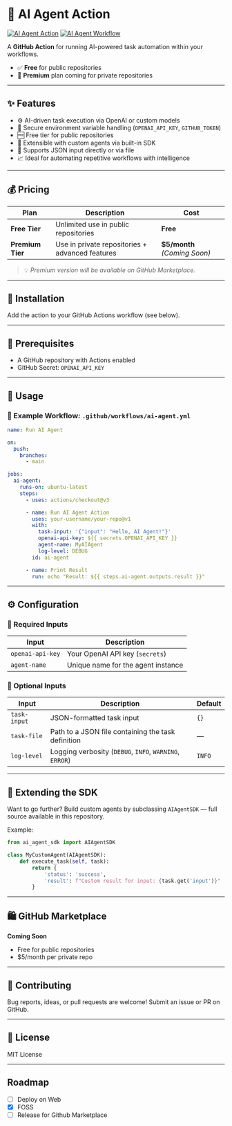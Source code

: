 # 🤖 AI Agent Action

[![AI Agent Action](https://github.com/Algenix-Org/agent-sdk/actions/workflows/action.yaml/badge.svg)](https://github.com/Algenix-Org/agent-sdk/actions/workflows/action.yaml)
[![AI Agent Workflow](https://github.com/Algenix-Org/agent-sdk/actions/workflows/ai-agent.yml/badge.svg)](https://github.com/Algenix-Org/agent-sdk/actions/workflows/ai-agent.yml)


A **GitHub Action** for running AI-powered task automation within your workflows.

* ✅ **Free** for public repositories
* 💼 **Premium** plan coming for private repositories

---

## ✨ Features

* ⚙️ AI-driven task execution via OpenAI or custom models
* 🔐 Secure environment variable handling (`OPENAI_API_KEY`, `GITHUB_TOKEN`)
* 🆓 Free tier for public repositories
* 🚀 Extensible with custom agents via built-in SDK
* 🔧 Supports JSON input directly or via file
* 📈 Ideal for automating repetitive workflows with intelligence

---

## 💰 Pricing

| Plan             | Description                                     | Cost                          |
| ---------------- | ----------------------------------------------- | ----------------------------- |
| **Free Tier**    | Unlimited use in public repositories            | **Free**                      |
| **Premium Tier** | Use in private repositories + advanced features | **\$5/month** *(Coming Soon)* |

> 💡 *Premium version will be available on GitHub Marketplace.*

---

## 🔧 Installation

Add the action to your GitHub Actions workflow (see below).

---

## 🧱 Prerequisites

* A GitHub repository with Actions enabled
* GitHub Secret: `OPENAI_API_KEY`

---

## 🚀 Usage

### 📂 Example Workflow: `.github/workflows/ai-agent.yml`

```yaml
name: Run AI Agent

on:
  push:
    branches:
      - main

jobs:
  ai-agent:
    runs-on: ubuntu-latest
    steps:
      - uses: actions/checkout@v3

      - name: Run AI Agent Action
        uses: your-username/your-repo@v1
        with:
          task-input: '{"input": "Hello, AI Agent!"}'
          openai-api-key: ${{ secrets.OPENAI_API_KEY }}
          agent-name: MyAIAgent
          log-level: DEBUG
        id: ai-agent

      - name: Print Result
        run: echo "Result: ${{ steps.ai-agent.outputs.result }}"
```

---

## ⚙️ Configuration

### 🔐 Required Inputs

| Input            | Description                        |
| ---------------- | ---------------------------------- |
| `openai-api-key` | Your OpenAI API key (`secrets`)    |
| `agent-name`     | Unique name for the agent instance |

### 🧩 Optional Inputs

| Input        | Description                                             | Default |
| ------------ | ------------------------------------------------------- | ------- |
| `task-input` | JSON-formatted task input                               | `{}`    |
| `task-file`  | Path to a JSON file containing the task definition      | —       |
| `log-level`  | Logging verbosity (`DEBUG`, `INFO`, `WARNING`, `ERROR`) | `INFO`  |

---

## 🧠 Extending the SDK

Want to go further?
Build custom agents by subclassing `AIAgentSDK` — full source available in this repository.

Example:

```python
from ai_agent_sdk import AIAgentSDK

class MyCustomAgent(AIAgentSDK):
    def execute_task(self, task):
        return {
            'status': 'success',
            'result': f"Custom result for input: {task.get('input')}"
        }
```

---

## 🛍️ GitHub Marketplace

**Coming Soon**

* Free for public repositories
* \$5/month per private repo

---

## 🤝 Contributing

Bug reports, ideas, or pull requests are welcome!
Submit an issue or PR on GitHub.

---

## 📄 License

MIT License

---

## Roadmap

- [ ] Deploy on Web
- [x] FOSS
- [ ] Release for Github Marketplace
